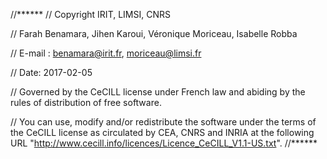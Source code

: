 /⁠/⁠******
/⁠/⁠ Copyright IRIT, LIMSI, ⁠CNRS

/⁠/⁠ Farah Benamara, Jihen Karoui, Véronique Moriceau, Isabelle Robba

/⁠/⁠ E-⁠mail : benamara@irit.fr, moriceau@limsi.fr

/⁠/⁠ Date: 2017-⁠02-05

// Governed by the CeCILL license under French law and abiding by the rules of distribution of free software.

// You can use, modify and/or redistribute the software under the terms of the CeCILL license as circulated by CEA, CNRS and INRIA at the following URL "http://www.cecill.info/licences/Licence_CeCILL_V1.1-US.txt".
/⁠/⁠******
